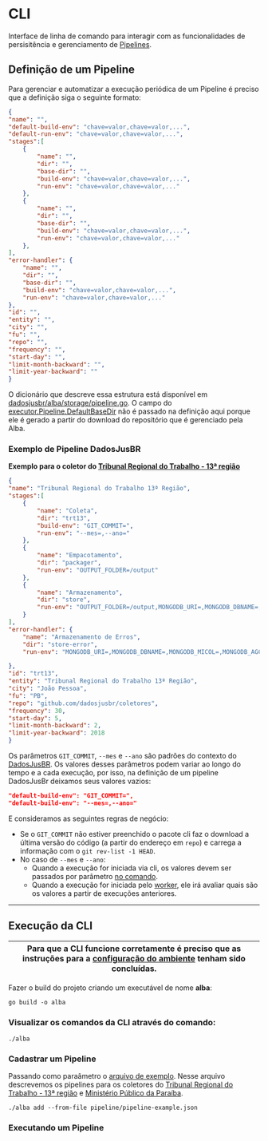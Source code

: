# CLI

Interface de linha de comando para interagir com as funcionalidades de persisitência e gerenciamento de [Pipelines](https://github.com/dadosjusbr/executor).

## Definição de um Pipeline 

Para gerenciar e automatizar a execução periódica de um Pipeline é preciso que a definição siga o seguinte formato:

``` json
{
"name": "",
"default-build-env": "chave=valor,chave=valor,...",
"default-run-env": "chave=valor,chave=valor,...",
"stages":[
    {
        "name": "",
        "dir": "",
        "base-dir": "", 
        "build-env": "chave=valor,chave=valor,...",
        "run-env": "chave=valor,chave=valor,..."
    },
    {
        "name": "",
        "dir": "",
        "base-dir": "", 
        "build-env": "chave=valor,chave=valor,...",
        "run-env": "chave=valor,chave=valor,..."
    },
],
"error-handler": {
    "name": "",
    "dir": "",
    "base-dir": "",
    "build-env": "chave=valor,chave=valor,...", 
    "run-env": "chave=valor,chave=valor,..."
},
"id": "",
"entity": "",
"city": "",
"fu": "",
"repo": "",
"frequency": "",
"start-day": "",
"limit-month-backward": "",
"limit-year-backward": ""
}
```
O dicionário que descreve essa estrutura está disponível em [dadosjusbr/alba/storage/pipeline.go]().
O campo do [executor.Pipeline.DefaultBaseDir](https://github.com/dadosjusbr/executor/blob/3f2bad506ad914557b101fd3f0d78b5c897d8ec3/pipeline.go#L35) não é passado na definição aqui porque ele é gerado a partir do download do repositório que é gerenciado pela Alba.

### Exemplo de Pipeline DadosJusBR

**Exemplo para o coletor do [Tribunal Regional do Trabalho - 13ª região](https://github.com/dadosjusbr/coletores/tree/master/trt13)**
``` json
{
"name": "Tribunal Regional do Trabalho 13ª Região",
"stages":[
    {
        "name": "Coleta",
        "dir": "trt13",
        "build-env": "GIT_COMMIT=",
        "run-env": "--mes=,--ano="
    },
    {
        "name": "Empacotamento",
        "dir": "packager",
        "run-env": "OUTPUT_FOLDER=/output"
    },
    {
        "name": "Armazenamento",
        "dir": "store",
        "run-env": "OUTPUT_FOLDER=/output,MONGODB_URI=,MONGODB_DBNAME=,MONGODB_MICOL=,MONGODB_AGCOL=,SWIFT_USERNAME=,SWIFT_APIKEY=,SWIFT_AUTHURL=,SWIFT_DOMAIN=,SWIFT_CONTAINER=" 
    }
],
"error-handler": {
    "name": "Armazenamento de Erros",
    "dir": "store-error",
    "run-env": "MONGODB_URI=,MONGODB_DBNAME=,MONGODB_MICOL=,MONGODB_AGCOL=,SWIFT_USERNAME=,SWIFT_APIKEY=,SWIFT_AUTHURL=,SWIFT_DOMAIN=,SWIFT_CONTAINER=" 

},
"id": "trt13",
"entity": "Tribunal Regional do Trabalho 13ª Região",
"city": "João Pessoa",
"fu": "PB",
"repo": "github.com/dadosjusbr/coletores",
"frequency": 30,
"start-day": 5,
"limit-month-backward": 2,
"limit-year-backward": 2018
}
```
Os parâmetros `GIT_COMMIT`, `--mes` e `--ano` são padrões do contexto do [DadosJusBR](https://github.com/dadosjusbr/coletores/blob/master/TUTORIAL.md). Os valores desses parâmetros podem variar ao longo do tempo e a cada execução, por isso, na definição de um pipeline DadosJusBr deixamos seus valores vazios:

``` json
"default-build-env": "GIT_COMMIT=",
"default-build-env": "--mes=,--ano="
``` 

E consideramos as seguintes regras de negócio:
- Se o `GIT_COMMIT` não estiver preenchido o pacote cli faz o download a última versão do código (a partir do endereço em `repo`) e carrega a informação com o `git rev-list -1 HEAD`.
- No caso de `--mes` e `--ano`:
    - Quando a execução for iniciada via cli, os valores devem ser passados por parâmetro [no comando]().
    - Quando a execução for iniciada pelo [worker](), ele irá avaliar quais são os valores a partir de execuções anteriores.

---

## Execução da CLI

| Para que a CLI funcione corretamente é preciso que as instruções para a [configuração do ambiente](https://github.com/dadosjusbr/alba/blob/master/README.md) tenham sido concluídas. |
|--------------------------------------------------------------------------------------------------------------------------------------------------------------------------------------|

Fazer o build do projeto criando um executável de nome **alba**:

`go build -o alba`

### Visualizar os comandos da CLI através do comando:

`./alba`

### Cadastrar um Pipeline
Passando como paraâmetro o [arquivo de exemplo](https://github.com/dadosjusbr/alba/blob/master/cli/collector/.pipeline.json). 
Nesse arquivo descrevemos os pipelines para os coletores do [Tribunal Regional do Trabalho - 13ª região](https://github.com/dadosjusbr/coletores/tree/master/trt13) e [Ministério Público da Paraíba](https://github.com/dadosjusbr/coletores/tree/master/mppb).

`./alba add --from-file pipeline/pipeline-example.json`

### Executando um Pipeline
